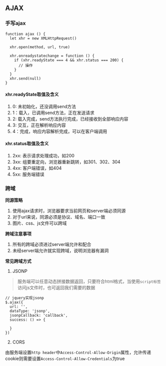 ## AJAX

### 手写ajax

```
function ajax () {
  let xhr = new XMLHttpRequest()

  xhr.open(method, url, true)

  xhr.onreadystatechange = function () {
    if (xhr.readyState === 4 && xhr.status === 200) {
      // 操作
    }
  }
  xhr.send(null)
}
```
#### xhr.readyState取值及含义

1. 0: 未初始化，还没调用send方法
2. 1：载入，已调用send方法，正在发送请求
3. 2: 载入完成，send方法执行完成，已经接收到全部响应内容
4. 3: 交互，正在解析响应内容
5. 4：完成，响应内容解析完成，可以在客户端调用

#### xhr.status取值及含义
1. 2xx: 表示请求处理成功，如200
2. 3xx: 组要重定向，浏览器重新跳转，如301、302、304
3. 4xx: 客户端错误，如404
4. 5xx: 服务端错误
### 跨域

**同源策略**

1. 使用ajax请求时，浏览器要求当前网页和server端必须同源
2. 对于url来说，同源必须是协议、域名、端口一致
3. 图片、css、js文件可以跨域

**跨域注意事项**

1. 所有的跨域必须进过server端允许和配合
2. 未经server端允许就实现跨域，说明浏览器有漏洞

**常见跨域方式**

1. JSONP

> 服务端可以任意动态拼接数据返回，只要符合html格式，当使用`script标签`访问js文件时，也可返回我们需要的数据

```
// jquery实现jsonp
$.ajax({
  url: '',
  dataType: 'jsonp',
  jsonpCallback: 'callback',
  success: () => {

  }
})

```

2. CORS

由服务端设置`http header`中`Access-Control-Allow-Origin`属性，允许传递cookie则需要设置`Access-Control-Allow-Credentials`为true